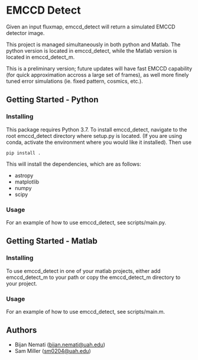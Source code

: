 # EMCCD Detect

Given an input fluxmap, emccd_detect will return a simulated EMCCD detector image. 

This project is managed simultaneously in both python and Matlab. The python version is located in emccd\_detect, while the Matlab version is located in emccd\_detect\_m.

This is a preliminary version; future updates will have fast EMCCD capability (for quick approximation accross a large set of frames), as well more finely tuned error simulations (ie. fixed pattern, cosmics, etc.).

## Getting Started - Python
### Installing

This package requires Python 3.7. To install emccd\_detect, navigate to the root emccd\_detect directory where setup.py is located. (If you are using conda, activate the environment where you would like it installed). Then use

	pip install .

This will install the dependencies, which are as follows:

* astropy
* matplotlib
* numpy
* scipy


### Usage

For an example of how to use emccd\_detect, see scripts/main.py.

## Getting Started - Matlab
### Installing

To use emccd\_detect in one of your matlab projects, either add emccd\_detect\_m to your path or copy the emccd\_detect\_m directory to your project.

### Usage

For an example of how to use emccd\_detect, see scripts/main.m.

## Authors

* Bijan Nemati (<bijan.nemati@uah.edu>)
* Sam Miller (<sm0204@uah.edu>)

